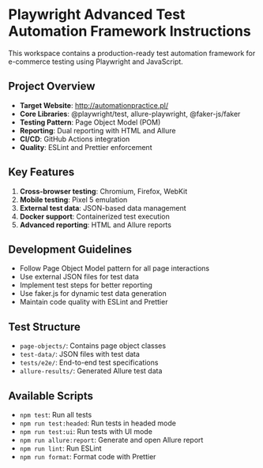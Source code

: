 # Playwright Advanced Test Automation Framework Instructions

This workspace contains a production-ready test automation framework for e-commerce testing using Playwright and JavaScript.

## Project Overview

- **Target Website**: http://automationpractice.pl/
- **Core Libraries**: @playwright/test, allure-playwright, @faker-js/faker
- **Testing Pattern**: Page Object Model (POM)
- **Reporting**: Dual reporting with HTML and Allure
- **CI/CD**: GitHub Actions integration
- **Quality**: ESLint and Prettier enforcement

## Key Features

1. **Cross-browser testing**: Chromium, Firefox, WebKit
2. **Mobile testing**: Pixel 5 emulation
3. **External test data**: JSON-based data management
4. **Docker support**: Containerized test execution
5. **Advanced reporting**: HTML and Allure reports

## Development Guidelines

- Follow Page Object Model pattern for all page interactions
- Use external JSON files for test data
- Implement test steps for better reporting
- Use faker.js for dynamic test data generation
- Maintain code quality with ESLint and Prettier

## Test Structure

- `page-objects/`: Contains page object classes
- `test-data/`: JSON files with test data
- `tests/e2e/`: End-to-end test specifications
- `allure-results/`: Generated Allure test data

## Available Scripts

- `npm test`: Run all tests
- `npm run test:headed`: Run tests in headed mode
- `npm run test:ui`: Run tests with UI mode
- `npm run allure:report`: Generate and open Allure report
- `npm run lint`: Run ESLint
- `npm run format`: Format code with Prettier
